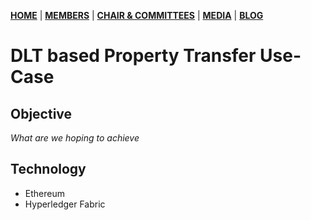 [**HOME**](https://safbc.github.io/website/) | [**MEMBERS**](https://safbc.github.io/website/members/) | [**CHAIR & COMMITTEES**](https://safbc.github.io/website/committees/) | [**MEDIA**](https://safbc.github.io/website/media/) | [**BLOG**](https://safbc.github.io/website/blog/)

# DLT based Property Transfer Use-Case

## Objective

_What are we hoping to achieve_

## Technology

- Ethereum
- Hyperledger Fabric
